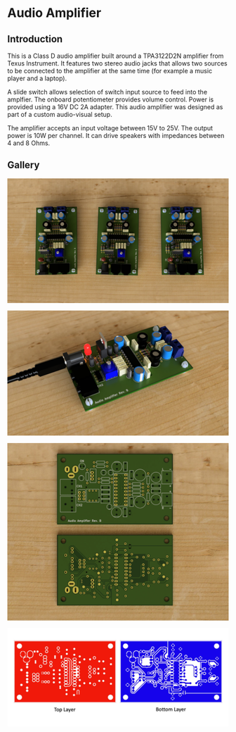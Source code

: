 # Audio Amplifier

## Introduction
This is a Class D audio amplifier built around a TPA3122D2N amplifier from Texus Instrument. It features two stereo audio jacks that allows two sources to be connected to the amplifier at the same time (for example a music player and a laptop).

A slide switch allows selection of switch input source to feed into the amplfier. The onboard potentiometer provides volume control. Power is provided using a 16V DC 2A adapter. This audio amplifier was designed as part of a custom audio-visual setup.

The amplifier accepts an input voltage between 15V to 25V. The output power is 10W per channel. It can drive speakers with impedances between 4 and 8 Ohms.

## Gallery

![Audio Ampifier PCBs, assembled.](media/scene1.jpg)

![Audio Amplifier powered.](media/scene3.jpg)

![Audio Amplifier PCB bare.](media/pcb-bare.jpg)

![Audio Amplifier powered.](media/audio-amplifier-copper-layers.jpg)
